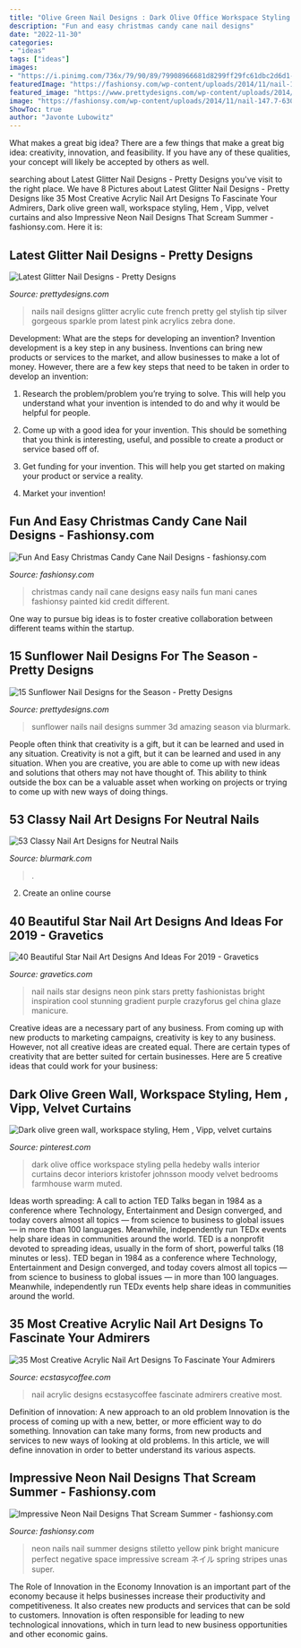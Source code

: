 ```yaml
---
title: "Olive Green Nail Designs : Dark Olive Office Workspace Styling Pella Hedeby Walls Interior Curtains Decor Interiors Kristofer Johnsson Moody Velvet Bedrooms Farmhouse Warm Muted"
description: "Fun and easy christmas candy cane nail designs"
date: "2022-11-30"
categories:
- "ideas"
tags: ["ideas"]
images:
- "https://i.pinimg.com/736x/79/90/89/79908966681d8299ff29fc61dbc2d6d1--velvet-curtains-dark-curtains.jpg"
featuredImage: "https://fashionsy.com/wp-content/uploads/2014/11/nail-147.7-630x840.jpg"
featured_image: "https://www.prettydesigns.com/wp-content/uploads/2014/06/3D-Sunflower-Nails.jpg"
image: "https://fashionsy.com/wp-content/uploads/2014/11/nail-147.7-630x840.jpg"
ShowToc: true
author: "Javonte Lubowitz"
---
```



What makes a great big idea?
There are a few things that make a great big idea: creativity, innovation, and feasibility. If you have any of these qualities, your concept will likely be accepted by others as well.

	

		
searching about Latest Glitter Nail Designs - Pretty Designs you've visit to the right place. We have 8 Pictures about Latest Glitter Nail Designs - Pretty Designs like 35 Most Creative Acrylic Nail Art Designs To Fascinate Your Admirers, Dark olive green wall, workspace styling, Hem , Vipp, velvet curtains and also Impressive Neon Nail Designs That Scream Summer - fashionsy.com. Here it is:
		
    
## Latest Glitter Nail Designs - Pretty Designs

<img loading=lazy src="https://www.prettydesigns.com/wp-content/uploads/2014/07/Stylish-Glitter-Nails.jpg" onerror="this.onerror=null;this.src='https://tse2.mm.bing.net/th?id=OIP.3JdXh3QmPDeJOn29YCK4HQHaJ3&amp;pid=15.1';" alt="Latest Glitter Nail Designs - Pretty Designs">

_Source: prettydesigns.com_

>nails nail designs glitter acrylic cute french pretty gel stylish tip silver gorgeous sparkle prom latest pink acrylics zebra done. 

	

Development: What are the steps for developing an invention?
Invention development is a key step in any business. Inventions can bring new products or services to the market, and allow businesses to make a lot of money. However, there are a few key steps that need to be taken in order to develop an invention:
1. Research the problem/problem you’re trying to solve. This will help you understand what your invention is intended to do and why it would be helpful for people.

2. Come up with a good idea for your invention. This should be something that you think is interesting, useful, and possible to create a product or service based off of.

3. Get funding for your invention. This will help you get started on making your product or service a reality.

4. Market your invention!

    
## Fun And Easy Christmas Candy Cane Nail Designs - Fashionsy.com

<img loading=lazy src="https://fashionsy.com/wp-content/uploads/2014/11/nail-147.7-630x840.jpg" onerror="this.onerror=null;this.src='https://tse4.mm.bing.net/th?id=OIP.PewRpNNXiuQD8Fb3aFzdywHaJ4&amp;pid=15.1';" alt="Fun And Easy Christmas Candy Cane Nail Designs - fashionsy.com">

_Source: fashionsy.com_

>christmas candy nail cane designs easy nails fun mani canes fashionsy painted kid credit different. 

	

One way to pursue big ideas is to foster creative collaboration between different teams within the startup.

    
## 15 Sunflower Nail Designs For The Season - Pretty Designs

<img loading=lazy src="https://www.prettydesigns.com/wp-content/uploads/2014/06/3D-Sunflower-Nails.jpg" onerror="this.onerror=null;this.src='https://tse4.mm.bing.net/th?id=OIP.xjlkz4syPrYAf3MMquZRfgHaJ3&amp;pid=15.1';" alt="15 Sunflower Nail Designs for the Season - Pretty Designs">

_Source: prettydesigns.com_

>sunflower nails nail designs summer 3d amazing season via blurmark. 

	

People often think that creativity is a gift, but it can be learned and used in any situation.
Creativity is not a gift, but it can be learned and used in any situation. When you are creative, you are able to come up with new ideas and solutions that others may not have thought of. This ability to think outside the box can be a valuable asset when working on projects or trying to come up with new ways of doing things.

    
## 53 Classy Nail Art Designs For Neutral Nails

<img loading=lazy src="https://www.blurmark.com/wp-content/uploads/2017/04/Coffin-Nails-1-1024x1024.jpg" onerror="this.onerror=null;this.src='https://tse4.mm.bing.net/th?id=OIP.pPVIadhhjssx_ywBMvUSZQHaHa&amp;pid=15.1';" alt="53 Classy Nail Art Designs for Neutral Nails">

_Source: blurmark.com_

>. 

	

2. Create an online course

    
## 40 Beautiful Star Nail Art Designs And Ideas For 2019 - Gravetics

<img loading=lazy src="https://www.gravetics.com/wp-content/uploads/2017/02/Pink-Nail-With-Nite-Green-Stars.jpg" onerror="this.onerror=null;this.src='https://tse1.mm.bing.net/th?id=OIP.EHWerZFuSf67_7O94MZc3QHaHa&amp;pid=15.1';" alt="40 Beautiful Star Nail Art Designs And Ideas For 2019 - Gravetics">

_Source: gravetics.com_

>nail nails star designs neon pink stars pretty fashionistas bright inspiration cool stunning gradient purple crazyforus gel china glaze manicure. 

	

Creative ideas are a necessary part of any business. From coming up with new products to marketing campaigns, creativity is key to any business. However, not all creative ideas are created equal. There are certain types of creativity that are better suited for certain businesses. Here are 5 creative ideas that could work for your business:

    
## Dark Olive Green Wall, Workspace Styling, Hem , Vipp, Velvet Curtains

<img loading=lazy src="https://i.pinimg.com/736x/79/90/89/79908966681d8299ff29fc61dbc2d6d1--velvet-curtains-dark-curtains.jpg" onerror="this.onerror=null;this.src='https://tse3.mm.bing.net/th?id=OIP.QclMIegjx0q2r5hWDx93rQHaJ6&amp;pid=15.1';" alt="Dark olive green wall, workspace styling, Hem , Vipp, velvet curtains">

_Source: pinterest.com_

>dark olive office workspace styling pella hedeby walls interior curtains decor interiors kristofer johnsson moody velvet bedrooms farmhouse warm muted. 

	

Ideas worth spreading: A call to action
TED Talks began in 1984 as a conference where Technology, Entertainment and Design converged, and today covers almost all topics — from science to business to global issues — in more than 100 languages. Meanwhile, independently run TEDx events help share ideas in communities around the world.
TED is a nonprofit devoted to spreading ideas, usually in the form of short, powerful talks (18 minutes or less). TED began in 1984 as a conference where Technology, Entertainment and Design converged, and today covers almost all topics — from science to business to global issues — in more than 100 languages. Meanwhile, independently run TEDx events help share ideas in communities around the world.

    
## 35 Most Creative Acrylic Nail Art Designs To Fascinate Your Admirers

<img loading=lazy src="https://i2.wp.com/www.ecstasycoffee.com/wp-content/uploads/2016/09/Acrylic-Nail-Design-@EcstasyCoffee-37.jpg" onerror="this.onerror=null;this.src='https://tse3.mm.bing.net/th?id=OIP.mzf9YFhj_DO42vPSSBuAbAHaEx&amp;pid=15.1';" alt="35 Most Creative Acrylic Nail Art Designs To Fascinate Your Admirers">

_Source: ecstasycoffee.com_

>nail acrylic designs ecstasycoffee fascinate admirers creative most. 

	

Definition of innovation: A new approach to an old problem
Innovation is the process of coming up with a new, better, or more efficient way to do something. Innovation can take many forms, from new products and services to new ways of looking at old problems. In this article, we will define innovation in order to better understand its various aspects.

    
## Impressive Neon Nail Designs That Scream Summer - Fashionsy.com

<img loading=lazy src="http://fashionsy.com/wp-content/uploads/2015/07/d44eeb81b37295845bedac6757f6cb0c.jpg" onerror="this.onerror=null;this.src='https://tse4.mm.bing.net/th?id=OIP.hmwbApfsyOXKZB7aiGo7hAHaJ4&amp;pid=15.1';" alt="Impressive Neon Nail Designs That Scream Summer - fashionsy.com">

_Source: fashionsy.com_

>neon nails nail summer designs stiletto yellow pink bright manicure perfect negative space impressive scream ネイル spring stripes unas super. 

	

The Role of Innovation in the Economy
Innovation is an important part of the economy because it helps businesses increase their productivity and competitiveness. It also creates new products and services that can be sold to customers. Innovation is often responsible for leading to new technological innovations, which in turn lead to new business opportunities and other economic gains.

